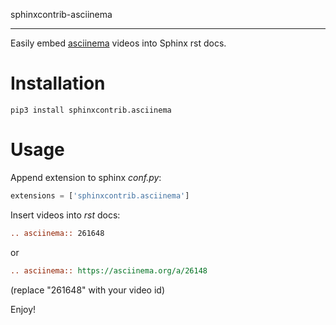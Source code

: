sphinxcontrib-asciinema
***********************

Easily embed [asciinema](https://asciinema.org/) videos into Sphinx rst docs.

Installation
============

```shell
pip3 install sphinxcontrib.asciinema
```

Usage
=====

Append extension to sphinx *conf.py*:

```python
extensions = ['sphinxcontrib.asciinema']
```

Insert videos into *rst* docs:

```rst
.. asciinema:: 261648
```

or

```rst
.. asciinema:: https://asciinema.org/a/26148
```

(replace "261648" with your video id)

Enjoy!
